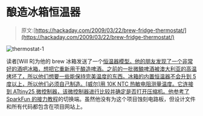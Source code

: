# 酿造冰箱恒温器

> 原文:[https://hackaday.com/2009/03/22/brew-fridge-thermostat/](https://hackaday.com/2009/03/22/brew-fridge-thermostat/)

![thermostat-1](../Images/80fd4eea1b8e6fb6ab13b53aa4a9182a.png "thermostat-1")

读者[Will R]为他的 brew 冰箱发送了一个[恒温器模型。他的朋友发现了一个非常好的酒吧冰箱，想把它重新用于酿造啤酒。之前的一批微酿啤酒被澳大利亚的高温烤坏了，所以他们想要一些能保持完美温度的东西。冰箱的内置恒温器不会升到 5 度以上，所以他们必须自己制造。[威尔]用 10K NTC 热敏电阻测量温度。它连接到 ATtiny25 微控制器，该微控制器进行比较并确定是否打开压缩机。他参考了 SparkFun 的](http://aliask.googlepages.com/fridgethermostat "aliask - thermostat")[接力教程](http://hackaday.com/2008/12/05/working-with-relays/ "Working with relays  - Hack a Day")的切换端。虽然他没有为这个项目蚀刻电路板，但设计文件和所有代码都包含在项目网站上。